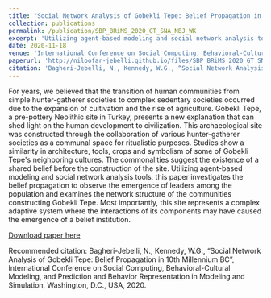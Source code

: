 ```yaml
---
title: "Social Network Analysis of Gobekli Tepe: Belief Propagation in 10th Millennium BC"
collection: publications
permalink: /publication/SBP_BRiMS_2020_GT_SNA_NBJ_WK
excerpt: 'Utilizing agent-based modeling and social network analysis tools, this paper investigates the belief propagation to observe the emergence of leaders among the population and examines the network structure of the communities constructing Gobekli Tepe.'
date: 2020-11-18
venue: 'International Conference on Social Computing, Behavioral-Cultural Modeling, and Prediction and Behavior Representation in Modeling and Simulation'
paperurl: 'http://niloofar-jebelli.github.io/files/SBP_BRiMS_2020_GT_SNA_NBJ_WK.pdf'
citation: 'Bagheri-Jebelli, N., Kennedy, W.G., “Social Network Analysis of Gobekli Tepe: Belief Propagation in 10th Millennium BC”, International Conference on Social Computing, Behavioral-Cultural Modeling, and Prediction and Behavior Representation in Modeling and Simulation, Washington, D.C., USA, 2020.'
---
```

For years, we believed that the transition of human communities from simple hunter-gatherer societies to complex sedentary societies occurred due to the expansion of cultivation and the rise of agriculture. Gobekli Tepe, a pre-pottery Neolithic site in Turkey, presents a new explanation that can shed light on the human development to civilization. This archaeological site was constructed through the collaboration of various hunter-gatherer societies as a communal space for ritualistic purposes. Studies show a similarity in architecture, tools, crops and symbolism of some of Gobekli Tepe's neighboring cultures. The commonalities suggest the existence of a shared belief before the construction of the site. Utilizing agent-based modeling and social network analysis tools, this paper investigates the belief propagation to observe the emergence of leaders among the population and examines the network structure of the communities constructing Gobekli Tepe. Most importantly, this site represents a complex adaptive system where the interactions of its components may have caused the emergence of a belief institution.

[Download paper here](http://niloofar-jebelli.github.io/files/SBP_BRiMS_2020_GT_SNA_NBJ_WK.pdf)

Recommended citation: Bagheri-Jebelli, N., Kennedy, W.G., “Social Network Analysis of Gobekli Tepe: Belief Propagation in 10th Millennium BC”, International Conference on Social Computing, Behavioral-Cultural Modeling, and Prediction and Behavior Representation in Modeling and Simulation, Washington, D.C., USA, 2020.